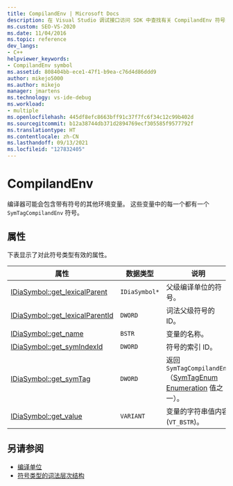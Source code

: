 ```yaml
---
title: CompilandEnv | Microsoft Docs
description: 在 Visual Studio 调试接口访问 SDK 中查找有关 CompilandEnv 符号类型 (SymTagCompilandEnv) 的参考信息。
ms.custom: SEO-VS-2020
ms.date: 11/04/2016
ms.topic: reference
dev_langs:
- C++
helpviewer_keywords:
- CompilandEnv symbol
ms.assetid: 808404bb-ece1-47f1-b9ea-c76d4d86ddd9
author: mikejo5000
ms.author: mikejo
manager: jmartens
ms.technology: vs-ide-debug
ms.workload:
- multiple
ms.openlocfilehash: 445df8efc8663bff91c37f7fc6f34c12c99b402d
ms.sourcegitcommit: b12a38744db371d2894769ecf305585f9577792f
ms.translationtype: HT
ms.contentlocale: zh-CN
ms.lasthandoff: 09/13/2021
ms.locfileid: "127832405"
---
```

# <a name="compilandenv"></a>CompilandEnv
编译器可能会包含带有符号的其他环境变量。 这些变量中的每一个都有一个 `SymTagCompilandEnv` 符号。

## <a name="properties"></a>属性
 下表显示了对此符号类型有效的属性。

|属性|数据类型|说明|
|--------------|---------------|-----------------|
|[IDiaSymbol::get_lexicalParent](../../debugger/debug-interface-access/idiasymbol-get-lexicalparent.md)|`IDiaSymbol*`|父级编译单位的符号。|
|[IDiaSymbol::get_lexicalParentId](../../debugger/debug-interface-access/idiasymbol-get-lexicalparentid.md)|`DWORD`|词法父级符号的 ID。|
|[IDiaSymbol::get_name](../../debugger/debug-interface-access/idiasymbol-get-name.md)|`BSTR`|变量的名称。|
|[IDiaSymbol::get_symIndexId](../../debugger/debug-interface-access/idiasymbol-get-symindexid.md)|`DWORD`|符号的索引 ID。|
|[IDiaSymbol::get_symTag](../../debugger/debug-interface-access/idiasymbol-get-symtag.md)|`DWORD`|返回 `SymTagCompilandEnv`（[SymTagEnum Enumeration](../../debugger/debug-interface-access/symtagenum.md) 值之一）。|
|[IDiaSymbol::get_value](../../debugger/debug-interface-access/idiasymbol-get-value.md)|`VARIANT`|变量的字符串值内容 (`VT_BSTR`)。|

## <a name="see-also"></a>另请参阅
- [编译单位](../../debugger/debug-interface-access/compiland.md)
- [符号类型的词法层次结构](../../debugger/debug-interface-access/lexical-hierarchy-of-symbol-types.md)